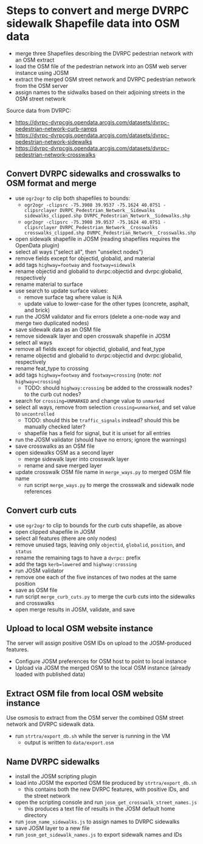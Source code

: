 # Steps to convert and merge DVRPC sidewalk Shapefile data into OSM data

 - merge three Shapefiles describing the DVRPC pedestrian network with an OSM extract
 - load the OSM file of the pedestrian network into an OSM web server instance using JOSM
 - extract the merged OSM street network and DVRPC pedestrian network from the OSM server
 - assign names to the sidwalks based on their adjoining streets in the OSM street network

Source data from DVRPC:
 - https://dvrpc-dvrpcgis.opendata.arcgis.com/datasets/dvrpc-pedestrian-network-curb-ramps
 - https://dvrpc-dvrpcgis.opendata.arcgis.com/datasets/dvrpc-pedestrian-network-sidewalks
 - https://dvrpc-dvrpcgis.opendata.arcgis.com/datasets/dvrpc-pedestrian-network-crosswalks


## Convert DVRPC sidewalks and crosswalks to OSM format and merge

 - use `ogr2ogr` to clip both shapefiles to bounds:
    - `ogr2ogr -clipsrc -75.3908 39.9537 -75.1624 40.0751 -clipsrclayer DVRPC_Pedestrian_Network__Sidewalks sidewalks_clipped.shp DVRPC_Pedestrian_Network__Sidewalks.shp`
    - `ogr2ogr -clipsrc -75.3908 39.9537 -75.1624 40.0751 -clipsrclayer DVRPC_Pedestrian_Network__Crosswalks crosswalks_clipped.shp DVRPC_Pedestrian_Network__Crosswalks.shp`
 - open sidewalk shapefile in JOSM (reading shapefiles requires the OpenData plugin)
 - select all ways ("select all", then "unselect nodes")
 - remove fields except for objectid, globalid, and material
 - add tags `highway=footway` and `footway=sidewalk`
 - rename objectid and globalid to dvrpc:objectid and dvrpc:globalid, respectively
 - rename material to surface
 - use search to update surface values:
    - remove surface tag where value is N/A
    - update value to lower-case for the other types (concrete, asphalt, and brick)
 - run the JOSM validator and fix errors (delete a one-node way and merge two duplicated nodes)
 - save sidewalk data as an OSM file
 - remove sidewalk layer and open crosswalk shapefile in JOSM
 - select all ways
 - remove all fields except for objectid, globalid, and feat_type
 - rename objectid and globalid to dvrpc:objectid and dvrpc:globalid, respectively
 - rename feat_type to crossing
 - add tags `highway=footway` and `footway=crossing` (note: *not* `highway=crossing`)
    - TODO: should `highway:crossing` be added to the crosswalk nodes? to the curb cut nodes?
 - search for `crossing=UNMARKED` and change value to `unmarked`
 - select all ways, remove from selection `crossing=unmarked`, and set value to `uncontrolled`
    - TODO: should this be `traffic_signals` instead? should this be manually checked later?
    - shapefile has a field for signal, but it is unset for all entries
 - run the JOSM validator (should have no errors; ignore the warnings)
 - save crosswalks as an OSM file
 - open sidewalks OSM as a second layer
    - merge sidewalk layer into crosswalk layer
    - rename and save merged layer
 - update crosswalk OSM file name in `merge_ways.py` to merged OSM file name
    - run script `merge_ways.py` to merge the crosswalk and sidewalk node references


## Convert curb cuts

 - use `ogr2ogr` to clip to bounds for the curb cuts shapefile, as above
 - open clipped shapefile in JOSM
 - select all features (there are only nodes)
 - remove unused tags, leaving only `objectid`, `globalid`, `position`, and `status`
 - rename the remaining tags to have a `dvrpc:` prefix
 - add the tags `kerb=lowered` and `highway:crossing`
 - run JOSM validator
 - remove one each of the five instances of two nodes at the same position
 - save as OSM file
 - run script `merge_curb_cuts.py` to merge the curb cuts into the sidewalks and crosswalks
 - open merge results in JOSM, validate, and save


## Upload to local OSM website instance

The server will assign positive OSM IDs on upload to the JOSM-produced features.

 - Configure JOSM preferences for OSM host to point to local instance
 - Upload via JOSM the merged OSM to the local OSM instance (already loaded with published data)


## Extract OSM file from local OSM website instance

Use osmosis to extract from the OSM server the combined OSM street network and DVRPC sidewalk data.

 - run `strtra/export_db.sh` while the server is running in the VM
    - output is written to `data/export.osm`


## Name DVRPC sidewalks

 - install the JOSM scripting plugin
 - load into JOSM the exported OSM file produced by `strtra/export_db.sh`
    - this contains both the new DVRPC features, with positive IDs, and the street network
 - open the scripting console and run `josm_get_crosswalk_street_names.js`
    - this produces a text file of results in the JOSM default home directory
 - run `josm_name_sidewalks.js` to assign names to DVRPC sidewalks
 - save JOSM layer to a new file
 - run `josm_get_sidewalk_names.js` to export sidewalk names and IDs
